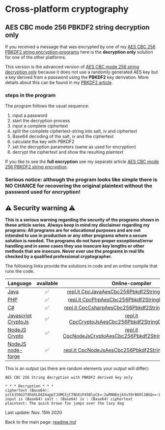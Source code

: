 # Cross-platform cryptography

## AES CBC mode 256 PBKDF2 string decryption only

If you received a message that was encrypted by one of my [AES CBC 256 PBKDF2 string encryption-programs](aes_cbc_256_pbkdf2_string_encryption.md) here is the **decryption only** solution for one of the other platforms.

This version is the advanced version of [AES CBC mode 256 string decryption only](aes_cbc_256_string_decryption_only.md) because it does not use a randomly generated AES key but a key derived from a password using the **PBKDF2** key derivation. More details about this can be found in my [PBKDF2 article](pbkdf2.md).

### steps in the program

The program follows the usual sequence:
1. input a password
2. start the decryption process
3. input a complete ciphertext
4. split the complete ciphertext-string into salt, iv and ciphertext
5. Base64 decoding of the salt, iv and the ciphertext
6. calculate the key with PBKDF2
7. set the decryption parameters (same as used for encryption)
8. decrypt the ciphertext and show the resulting plaintext

If you like to see the **full encryption** see my separate article [AES CBC mode 256 PBKDF2 string encryption](aes_cbc_256_pbkdf2_string_encryption.md).

### **Serious notice: although the program looks like simple there is NO CHANCE for recovering the original plaintext without the password used for encryption!**

## :warning: Security warning :warning:

**This is a serious warning regarding the security of the programs shown in these article series.  Always keep in mind my disclaimer regarding my programs: All programs are for educational purposes and are not intended to use in production or any other programs where a  secure solution is needed. The programs do not have proper exceptional/error handling and in some cases they use insecure key lengths or other methods that are insecure. Never ever use the programs in real life checked by a qualified professional cryptographer.**

The following links provide the solutions in code and an online compile that runs the code.

| Language | available | Online-compiler
| ------ | :---: | :----: |
| [Java](AesCbc256Pbkdf2StringEncryption/AesCbc256Pbkdf2StringDecryptionOnly.java) | :white_check_mark: | [repl.it CpcJavaAesCbc256Pbkdf2StringDecryptionOnly](https://repl.it/@javacrypto/CpcJavaAesCbc256Pbkdf2StringDecryptionOnly#Main.java/)
| [PHP](AesCbc256Pbkdf2StringEncryption/AesCbc256Pbkdf2StringDecryptionOnly.php) | :white_check_mark: | [repl.it CpcPhpAesCbc256Pbkdf2StringDecryptionOnly](https://repl.it/@javacrypto/CpcPhpAesCbc256Pbkdf2StringDecryptionOnly/)
| [C#](AesCbc256Pbkdf2StringEncryption/AesCbc256Pbkdf2StringDecryptionOnly.cs) | :white_check_mark: | [repl.it CpcCsharpAesCbc256Pbkdf2StringDecryptionOnly](https://repl.it/@javacrypto/CpcCsharpAesCbc256Pbkdf2StringDecryptionOnly#main.cs/)
| [Javascript CryptoJs](AesCbc256Pbkdf2StringEncryption/AesCbc256Pbkdf2StringDecryptionOnlyCryptoJs.js) | :white_check_mark: | [repl.it CpcCryptoJsAesCbc256Pbkdf2StringDecryptionOnly](https://repl.it/@javacrypto/CpcCryptoJsAesCbc256Pbkdf2StringDecryptionOnly#index.js/)
| [NodeJS Crypto](AesCbc256Pbkdf2StringEncryption/AesCbc256Pbkdf2StringDecryptionOnlyNodeJsCrypto.js) | :white_check_mark: | [repl.it CpcNodeJsCryptoAesCbc256Pbkdf2StringDecryptionOnly](https://repl.it/@javacrypto/CpcNodeJsCryptoAesCbc256Pbkdf2StringDecryptionOnly#index.js/)
| [NodeJS node-forge](AesCbc256Pbkdf2StringEncryption/AesCbc256Pbkdf2StringDecryptionOnlyNodeJs.js) | :white_check_mark: | [repl.it CpcNodeJsAesCbc256Pbkdf2StringDecryptionOnly](https://repl.it/@javacrypto/CpcNodeJsAesCbc256Pbkdf2StringDecryptionOnly#index.js/)

This is an output (as there are random elements your output will differ):

```plaintext
AES CBC 256 String decryption with PBKDF2 derived key only

* * * Decryption * * *
ciphertext (Base64): uzlk156G27dhUXLD4ImappTJUMG3jCT0GXiP45BlyCE=:2wRNNEejkXv59rB6Ol2BGQ==:LccJKke7VstzPjpnS93o7nXpvPKqIykAXxg4CfDbeFZ4B67W6AGIEZkT1v6PIjrT
input is (Base64) salt : (Base64) iv : (Base64) ciphertext
plaintext: The quick brown fox jumps over the lazy dog
```

Last update: Nov. 15th 2020

Back to the main page: [readme.md](readme.md)